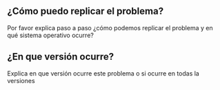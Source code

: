## ¿Cómo puedo replicar el problema?
Por favor explica paso a paso ¿cómo podemos replicar el problema y en qué sistema operativo ocurre?
## ¿En que versión ocurre?
Explica en que versión ocurre este problema o si ocurre en todas la versiones
